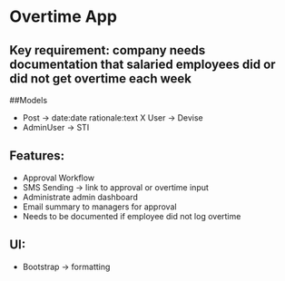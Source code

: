 # Overtime App

## Key requirement: company needs documentation that salaried employees did or did not get overtime each week

##Models
- Post -> date:date rationale:text
X User -> Devise
- AdminUser -> STI

## Features:
- Approval Workflow
- SMS Sending -> link to approval or overtime input
- Administrate admin dashboard
- Email summary to managers for approval
- Needs to be documented if employee did not log overtime

## UI:
- Bootstrap -> formatting